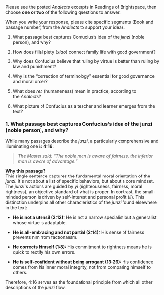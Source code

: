 Please see the posted _Analects_ excerpts in Readings of Brightspace, then choose **one or two** of the following questions to answer.

When you write your response, please cite specific segments (Book and passage number) from the _Analects_ to support your ideas.

1. What passage best captures Confucius’s idea of the _junzi_ (noble person), and why?
    
2. How does filial piety (_xiao_) connect family life with good government?
    
3. Why does Confucius believe that ruling by virtue is better than ruling by law and punishment?
    
4. Why is the “correction of terminology” essential for good governance and moral order?
    
5. What does _ren_ (humaneness) mean in practice, according to the _Analects_?
    
6. What picture of Confucius as a teacher and learner emerges from the text?

### 1. What passage best captures Confucius’s idea of the junzi (noble person), and why?

While many passages describe the _junzi_, a particularly comprehensive and illuminating one is **4:16**:

> _The Master said: “The noble man is aware of fairness, the inferior man is aware of advantage.”_

**Why this passage?**  
This single sentence captures the fundamental moral orientation of the _junzi_. It's not about a list of specific behaviors, but about a core mindset. The _junzi_'s actions are guided by _yi_ (righteousness, fairness, moral rightness), an objective standard of what is proper. In contrast, the small-minded person is driven by self-interest and personal profit (_li_). This distinction underpins all other characteristics of the _junzi_ found elsewhere in the text:

- **He is not a utensil (2:12):** He is not a narrow specialist but a generalist whose virtue is adaptable.
    
- **He is all-embracing and not partial (2:14):** His sense of fairness prevents him from factionalism.
    
- **He corrects himself (1:8):** His commitment to rightness means he is quick to rectify his own errors.
    
- **He is self-confident without being arrogant (13:26):** His confidence comes from his inner moral integrity, not from comparing himself to others.
    

Therefore, 4:16 serves as the foundational principle from which all other descriptions of the _junzi_ flow.


